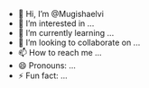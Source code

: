 - 👋 Hi, I’m @Mugishaelvi
- 👀 I’m interested in ...
- 🌱 I’m currently learning ...
- 💞️ I’m looking to collaborate on ...
- 📫 How to reach me ...
- 😄 Pronouns: ...
- ⚡ Fun fact: ...

<!---
Mugishaelvi/Mugishaelvi is a ✨ special ✨ repository because its `README.md` (this file) appears on your GitHub profile.
You can click the Preview link to take a look at your changes.
--->
